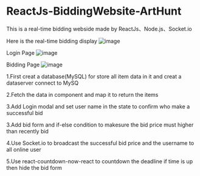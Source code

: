 # ReactJs-BiddingWebsite-ArtHunt

This is a real-time bidding webside made by ReactJs、Node.js、Socket.io  

Here is the real-time bidding display
![image](https://github.com/LeoHsu0802/ReactJs-BiddingWebsite-ArtHunt/blob/master/Biddingdisplay.gif?raw=true)

Login Page
![image](https://github.com/LeoHsu0802/ReactJs-BiddingWebsite-ArtHunt/blob/master/view1.png)

Bidding Page
![image](https://github.com/LeoHsu0802/ReactJs-BiddingWebsite-ArtHunt/blob/master/view2.PNG)

1.First creat a database(MySQL) for store all item data in it and creat a dataserver connect to MySQ  

2.Fetch the data in component and map it to return the items   

3.Add Login modal and set user name in the state to confirm who make a successful bid   

3.Add bid form and if-else condition to makesure the bid price must higher than recently bid   

4.Use Socket.io to broadcast the successful bid price and the username to all online user   

5.Use react-countdown-now-react to countdown the deadline if time is up then hide the bid form      
